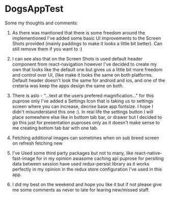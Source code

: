 # DogsAppTest

Some my thoughts and comments:

1. As there was mantioned that there is some freedom around the implementioned I've added some basic 
UI improvements to the Screen Shots provided (mainly paddings to make it looks a little bit better). Can still remove them if you want to :) 

2. I can see also that on the Screen Shots is used default header component from react-navigation however I've 
decided to create my own that looks like the default one but gives us a little bit more freedom and control over UI, (like make it looks the same 
on both platforms. Default header doesn't look the same for android and ios, and one of the creteria was keep the apps design the same on both. 

3. There is aslo - "...text at the users prefered magnification..." for this puprose only I've added a Settings Icon that is taking us to 
settings screen where you can increase, decrise base app fontsize. I hope I didn't misunderstand this one :). In real life the settings button I will 
place somewhere else like in bottom tab bar, or drawer but I decided to go this just for presentation puproses only as it doesn't make sense to me creating
bottom tab bar with one tab.

4. Fetching additional images can sometimes when on sub breed screen on refresh fetching new 

5. I've Used some third party packages but not to many, like react-native-fast-image for in my opinion awasome caching api puprose for persiting data between
session have used redux-persist library as it works perfectly in my opinion in the redux store configuration I've used in this app. 

6. I did my best on the weekend and hope you like it but if not please give me some comments as never to late for learing new/missed staff. 


